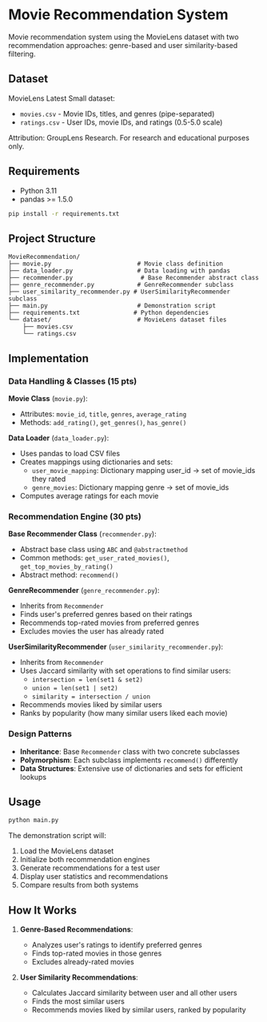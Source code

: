 # Movie Recommendation System

Movie recommendation system using the MovieLens dataset with two recommendation approaches: genre-based and user similarity-based filtering.

## Dataset

MovieLens Latest Small dataset:
- `movies.csv` - Movie IDs, titles, and genres (pipe-separated)
- `ratings.csv` - User IDs, movie IDs, and ratings (0.5-5.0 scale)

Attribution: GroupLens Research. For research and educational purposes only.

## Requirements

- Python 3.11
- pandas >= 1.5.0

```bash
pip install -r requirements.txt
```

## Project Structure

```
MovieRecommendation/
├── movie.py                        # Movie class definition
├── data_loader.py                  # Data loading with pandas
├── recommender.py                   # Base Recommender abstract class
├── genre_recommender.py            # GenreRecommender subclass
├── user_similarity_recommender.py # UserSimilarityRecommender subclass
├── main.py                         # Demonstration script
├── requirements.txt               # Python dependencies
└── dataset/                        # MovieLens dataset files
    ├── movies.csv
    └── ratings.csv
```

## Implementation

### Data Handling & Classes (15 pts)

**Movie Class** (`movie.py`):
- Attributes: `movie_id`, `title`, `genres`, `average_rating`
- Methods: `add_rating()`, `get_genres()`, `has_genre()`

**Data Loader** (`data_loader.py`):
- Uses pandas to load CSV files
- Creates mappings using dictionaries and sets:
  - `user_movie_mapping`: Dictionary mapping user_id → set of movie_ids they rated
  - `genre_movies`: Dictionary mapping genre → set of movie_ids
- Computes average ratings for each movie

### Recommendation Engine (30 pts)

**Base Recommender Class** (`recommender.py`):
- Abstract base class using `ABC` and `@abstractmethod`
- Common methods: `get_user_rated_movies()`, `get_top_movies_by_rating()`
- Abstract method: `recommend()`

**GenreRecommender** (`genre_recommender.py`):
- Inherits from `Recommender`
- Finds user's preferred genres based on their ratings
- Recommends top-rated movies from preferred genres
- Excludes movies the user has already rated

**UserSimilarityRecommender** (`user_similarity_recommender.py`):
- Inherits from `Recommender`
- Uses Jaccard similarity with set operations to find similar users:
  - `intersection = len(set1 & set2)`
  - `union = len(set1 | set2)`
  - `similarity = intersection / union`
- Recommends movies liked by similar users
- Ranks by popularity (how many similar users liked each movie)

### Design Patterns

- **Inheritance**: Base `Recommender` class with two concrete subclasses
- **Polymorphism**: Each subclass implements `recommend()` differently
- **Data Structures**: Extensive use of dictionaries and sets for efficient lookups

## Usage

```bash
python main.py
```

The demonstration script will:
1. Load the MovieLens dataset
2. Initialize both recommendation engines
3. Generate recommendations for a test user
4. Display user statistics and recommendations
5. Compare results from both systems

## How It Works

1. **Genre-Based Recommendations**:
   - Analyzes user's ratings to identify preferred genres
   - Finds top-rated movies in those genres
   - Excludes already-rated movies

2. **User Similarity Recommendations**:
   - Calculates Jaccard similarity between user and all other users
   - Finds the most similar users
   - Recommends movies liked by similar users, ranked by popularity